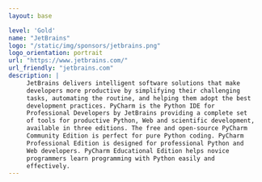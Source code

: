 ```yaml
---
layout: base

level: 'Gold'
name: "JetBrains"
logo: "/static/img/sponsors/jetbrains.png"
logo_orientation: portrait
url: "https://www.jetbrains.com/"
url_friendly: "jetbrains.com"
description: |
     JetBrains delivers intelligent software solutions that make
     developers more productive by simplifying their challenging
     tasks, automating the routine, and helping them adopt the best
     development practices. PyCharm is the Python IDE for
     Professional Developers by JetBrains providing a complete set
     of tools for productive Python, Web and scientific development,
     available in three editions. The free and open-source PyCharm
     Community Edition is perfect for pure Python coding. PyCharm
     Professional Edition is designed for professional Python and
     Web developers. PyCharm Educational Edition helps novice
     programmers learn programming with Python easily and
     effectively.
---
```

